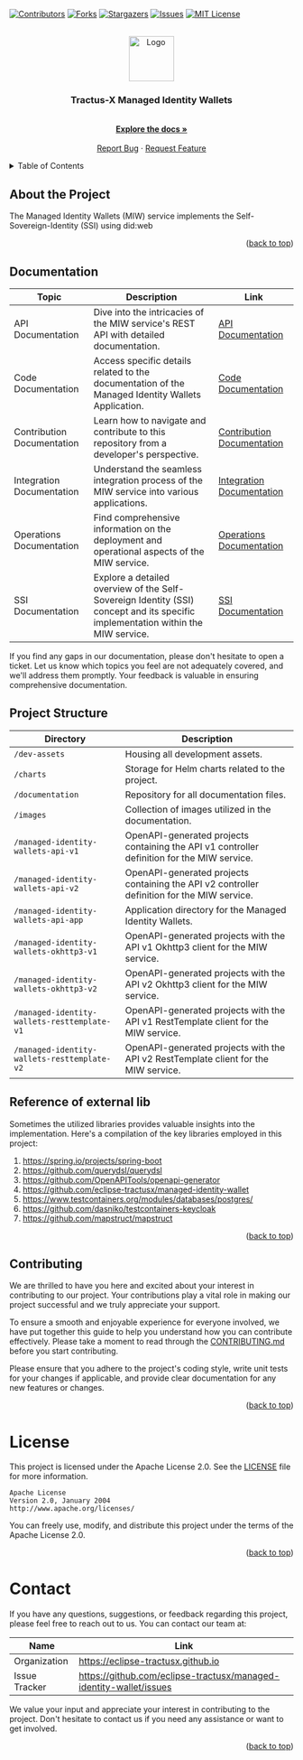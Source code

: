 <a name="readme-top"></a>

<!-- Shields -->
[![Contributors][contributors-shield]][contributors-url]
[![Forks][forks-shield]][forks-url]
[![Stargazers][stars-shield]][stars-url]
[![Issues][issues-shield]][issues-url]
[![MIT License][license-shield]][license-url]



<!-- Caption -->

<br />
<div align="center">
  <a href="https://eclipse-tractusx.github.io/img/logo_tractus-x.svg">
    <img src="https://eclipse-tractusx.github.io/img/logo_tractus-x.svg" alt="Logo" width="80" height="80">
  </a>

<h3 align="center">Tractus-X Managed Identity Wallets</h3>

  <p align="center">
    <br />
        <a href="https://github.com/eclipse-tractusx/managed-identity-wallet/tree/main/cx-ssi-lib/docs"><strong>Explore the docs »</strong></a>
        <br />
    <br />
    <a href="https://github.com/eclipse-tractusx/managed-identity-wallet/issues">Report Bug</a>
    ·
    <a href="https://github.com/eclipse-tractusx/managed-identity-wallet/issues">Request Feature</a>
  </p>
</div>

<!-- TABLE OF CONTENTS -->
<details>
  <summary>Table of Contents</summary>
  <ol>
    <li>
      <a href="#about-the-project">About The Project</a>
    </li>
    <li><a href="#documentation">Documentation</a></li>
    <li><a href="#project-structure">Project Structure</a></li>
    <li><a href="#reference-of-external-lib">Reference of external lib</a></li>
    <li><a href="#contributing">Contributing</a></li>
    <li><a href="#license">License</a></li>
    <li><a href="#contact">Contact</a></li>
  </ol>
</details>

## About the Project

The Managed Identity Wallets (MIW) service implements the Self-Sovereign-Identity (SSI) using did:web

<p align="right">(<a href="#readme-top">back to top</a>)</p>

## Documentation

| Topic                      | Description                                                                                                                      | Link                                                      |
|----------------------------|----------------------------------------------------------------------------------------------------------------------------------|-----------------------------------------------------------|
| API Documentation          | Dive into the intricacies of the MIW service's REST API with detailed documentation.                                             | [API Documentation](/documentation/api)                   |
| Code Documentation         | Access specific details related to the documentation of the Managed Identity Wallets Application.                                | [Code Documentation](/managed-identity-wallets-app)       |
| Contribution Documentation | Learn how to navigate and contribute to this repository from a developer's perspective.                                          | [Contribution Documentation](/documentation/contribution) |
| Integration Documentation  | Understand the seamless integration process of the MIW service into various applications.                                        | [Integration Documentation](/documentation/integration)   |
| Operations Documentation   | Find comprehensive information on the deployment and operational aspects of the MIW service.                                     | [Operations Documentation](/documentation/operations)     |
| SSI Documentation          | Explore a detailed overview of the Self-Sovereign Identity (SSI) concept and its specific implementation within the MIW service. | [SSI Documentation](/documentation/ssi)                   |

If you find any gaps in our documentation, please don't hesitate to open a ticket. Let us know which topics you feel are
not adequately covered, and we'll address them promptly. Your feedback is valuable in ensuring comprehensive
documentation.

## Project Structure

| Directory                                   | Description                                                                                 | 
|---------------------------------------------|---------------------------------------------------------------------------------------------|
| `/dev-assets`                               | Housing all development assets.                                                             |
| `/charts`                                   | Storage for Helm charts related to the project.                                             |
| `/documentation`                            | Repository for all documentation files.                                                     |
| `/images`                                   | Collection of images utilized in the documentation.                                         |
| `/managed-identity-wallets-api-v1`          | OpenAPI-generated projects containing the API v1 controller definition for the MIW service. |
| `/managed-identity-wallets-api-v2`          | OpenAPI-generated projects containing the API v2 controller definition for the MIW service. |
| `/managed-identity-wallets-api-app`         | Application directory for the Managed Identity Wallets.                                     |
| `/managed-identity-wallets-okhttp3-v1`      | OpenAPI-generated projects with the API v1 Okhttp3 client for the MIW service.              |
| `/managed-identity-wallets-okhttp3-v2`      | OpenAPI-generated projects with the API v2 Okhttp3 client for the MIW service.              |
| `/managed-identity-wallets-resttemplate-v1` | OpenAPI-generated projects with the API v1 RestTemplate client for the MIW service.         |
| `/managed-identity-wallets-resttemplate-v2` | OpenAPI-generated projects with the API v2 RestTemplate client for the MIW service.         |

## Reference of external lib

Sometimes the utilized libraries provides valuable insights into the implementation. Here's a compilation of the key
libraries employed in this project:

1. https://spring.io/projects/spring-boot
2. https://github.com/querydsl/querydsl
3. https://github.com/OpenAPITools/openapi-generator
4. https://github.com/eclipse-tractusx/managed-identity-wallet
5. https://www.testcontainers.org/modules/databases/postgres/
6. https://github.com/dasniko/testcontainers-keycloak
7. https://github.com/mapstruct/mapstruct

<p align="right">(<a href="#readme-top">back to top</a>)</p>


<!-- CONTRIBUTING -->

## Contributing

We are thrilled to have you here and excited about your interest in contributing to our project.
Your contributions play a vital role in making our project successful and we truly appreciate your
support.

To ensure a smooth and enjoyable experience for everyone involved, we have put together this guide
to help you understand how you can contribute effectively. Please take a moment to read through
the [CONTRIBUTING.md](CONTRIBUTING.md) before you start contributing.

Please ensure that you adhere to the project's coding style, write unit tests for your changes if
applicable, and provide clear documentation for any new features or changes.

<p align="right">(<a href="#readme-top">back to top</a>)</p>

<!-- LICENSE -->

# License

This project is licensed under the Apache License 2.0. See the [LICENSE](LICENSE) file for more
information.

```
Apache License
Version 2.0, January 2004
http://www.apache.org/licenses/
```

You can freely use, modify, and distribute this project under the terms of the Apache License 2.0.
<p align="right">(<a href="#readme-top">back to top</a>)</p>


<!-- CONTACT -->

# Contact

If you have any questions, suggestions, or feedback regarding this project, please feel free to
reach out to us. You can contact our team at:

| Name          | Link                                                               |
|---------------|--------------------------------------------------------------------|
| Organization  | https://eclipse-tractusx.github.io                                 |
| Issue Tracker | https://github.com/eclipse-tractusx/managed-identity-wallet/issues |

We value your input and appreciate your interest in contributing to the project. Don't hesitate to
contact us if you need any assistance or want to get involved.

<p align="right">(<a href="#readme-top">back to top</a>)</p>


[contributors-shield]: https://img.shields.io/github/contributors/eclipse-tractusx/managed-identity-wallet.svg?style=for-the-badge

[contributors-url]: https://github.com/eclipse-tractusx/managed-identity-wallet/graphs/contributors

[forks-shield]: https://img.shields.io/github/forks/eclipse-tractusx/managed-identity-wallet.svg?style=for-the-badge

[forks-url]: https://github.com/eclipse-tractusx/managed-identity-wallet/network/members

[stars-shield]: https://img.shields.io/github/stars/eclipse-tractusx/managed-identity-wallet.svg?style=for-the-badge

[stars-url]: https://github.com/eclipse-tractusx/managed-identity-wallet/stargazers

[issues-shield]: https://img.shields.io/github/issues/eclipse-tractusx/managed-identity-wallet.svg?style=for-the-badge

[issues-url]: https://github.com/eclipse-tractusx/managed-identity-wallet/issues

[license-shield]: https://img.shields.io/github/license/eclipse-tractusx/managed-identity-wallet.svg?style=for-the-badge

[license-url]: https://github.com/eclipse-tractusx/managed-identity-wallet/blob/master/LICENSE.txt
